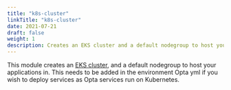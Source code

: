```yaml
---
title: "k8s-cluster"
linkTitle: "k8s-cluster"
date: 2021-07-21
draft: false
weight: 1
description: Creates an EKS cluster and a default nodegroup to host your applications in
---
```


This module creates an [EKS cluster](https://docs.aws.amazon.com/eks/latest/userguide/what-is-eks.html), and a default
nodegroup to host your applications in. This needs to be added in the environment Opta yml if you wish to deploy services
as Opta services run on Kubernetes.
